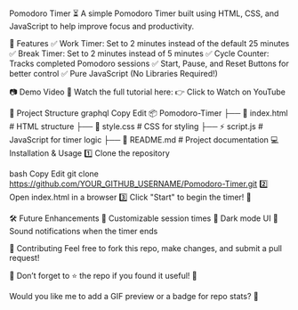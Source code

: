 Pomodoro Timer ⏳
A simple Pomodoro Timer built using HTML, CSS, and JavaScript to help improve focus and productivity.

🚀 Features
✅ Work Timer: Set to 2 minutes instead of the default 25 minutes
✅ Break Timer: Set to 2 minutes instead of 5 minutes
✅ Cycle Counter: Tracks completed Pomodoro sessions
✅ Start, Pause, and Reset Buttons for better control
✅ Pure JavaScript (No Libraries Required!)

📷 Demo Video
🎥 Watch the full tutorial here:
👉 Click to Watch on YouTube

📂 Project Structure
graphql
Copy
Edit
📦 Pomodoro-Timer
├── 📄 index.html  # HTML structure
├── 🎨 style.css   # CSS for styling
├── ⚡ script.js    # JavaScript for timer logic
├── 📜 README.md   # Project documentation
💻 Installation & Usage
1️⃣ Clone the repository

bash
Copy
Edit
git clone https://github.com/YOUR_GITHUB_USERNAME/Pomodoro-Timer.git
2️⃣ Open index.html in a browser
3️⃣ Click "Start" to begin the timer! 🎯

🛠️ Future Enhancements
🔹 Customizable session times
🔹 Dark mode UI
🔹 Sound notifications when the timer ends

📩 Contributing
Feel free to fork this repo, make changes, and submit a pull request!

📢 Don’t forget to ⭐ the repo if you found it useful! 🚀

Would you like me to add a GIF preview or a badge for repo stats? 🎨
